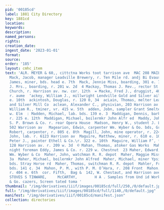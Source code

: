 ```yaml
---
pid: '00185cd'
label: 1881 City Directory
key: 1881cd
location: 
keywords: 
description: 
named_persons: 
rights: 
creation_date: 
ingest_date: '2023-01-01'
format: 
source: 
order: '185'
layout: cmhc_item
text: 'ALR. MEYER & 60,, cittctna Works toot tarrison ave  MAC 208 MAIL     »        _
  Mack, Jacob, manager Leadville Brewery, r. Ten Mile rd. andj Bi Evaus Gulch  : Mack,
  James, miner, bds. head e. 7th  Mack, Jennie Miss, boarding, 301 e. 7th  "4 Mack,
  J. Mrs., boarding, r. 201 w. 2d  4 Mackay, Thomas J. Rev., rector St. George’s Episcopal
  Church, r. Harrison av. nw. cor. 12th  = Macke, Fred J., druggist, 406 w. Chestnut,
  r. aume  ‘ackey, William J., millwright Lendville Gold and Silver ail  Co, vr. 125
  e. 10th  ackintosh, Douglas, r. 120 0, 34  acLain, Thomas, melter Leadville Gold
  and Silver Mill Co  aclean, Alexander C., physivian, 203 Harrison av. r. same  acomb,
  William R., tminer, vr. 415 w. 5th  adden, Jobn, sampler Grant Smelter, bds. 401
  w. Elm  : Madden, Michael, lab. bds. 139 e. 3  Maddigan, Dennis, barkpr L. M. Watson,
  r. 225 e. 12th  Maddigan, Michael, boilermkr John Alfr ed  Maddy, John, teamster
  S. P. Brown & Co. r. rear Opera House  Madson, Henry W., student J. L. Murphy, r.
  502 Warrison av   Magearion, Edwin, carpenter Wm. Wyber & Oo. bds, Grand  otel  Magee,
  Robert, carpenter, r. 805 ¢. 8th  Magill, John, mine operator, r. 224 Harrison av  MaGinn,
  John, lab. r. 6123 Harrison av  Maguire, Matthew, miner, r. 610 e. 10th  Maguire,
  Peter J., painter Ethell & Co.\r. 322 e. 10th  Maguire, William F’, fruits, &c.
  128 Harrison av. r. 209 w. 3d  © Mahan, Thomas, atoker Gas Works  Mahan, Isaiah,
  night foreman Eddy, James & Co. r. 229 w. Chestnut  23 Maher, Edward, carpenter
  Wm. Wyber & Co  Maher, John, watchman R. R. depot  Maher, Maggie Miss, r.206 w.
  3a  Maher, Michael, boilermkr John Alfred  Maher, Michael, miner Ypsilanti mine,
  bds. Stray Horse rd  Maher, Thomas, switchman R. R. depot  Mahler, Frederick, miner,
  bds. 141 ¢. 34  Mahon, P. M., with P. M. O’Hara, r. 208 Front  Mahon, Thomas, lab,
  r. 404 e. 6th  cor. Fifth,  Bag &  142, W. Chestaut, and Harrison ave.,     HARDWARE,
  STOVES S TINWARE,     McCARTHY,        H A . Samples from Und id Work Abadie, E.R.
  & Go. cazers, Screen tated toma '
thumbnail: "/img/derivatives/iiif/images/00185cd/full/250,/0/default.jpg"
full: "/img/derivatives/iiif/images/00185cd/full/1140,/0/default.jpg"
manifest: "/img/derivatives/iiif/00185cd/manifest.json"
collection: directories
---
```


